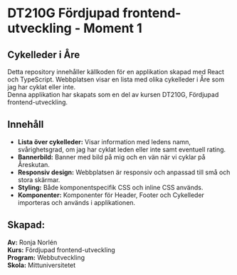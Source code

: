 # DT210G Fördjupad frontend-utveckling - Moment 1

## Cykelleder i Åre
Detta repository innehåller källkoden för en applikation skapad med React och TypeScript. Webbplatsen visar en lista med olika cykelleder i Åre som jag har cyklat eller inte.  
Denna applikation har skapats som en del av kursen DT210G, Fördjupad frontend-utveckling. 

## Innehåll
* **Lista över cykelleder:** Visar information med ledens namn, svårighetsgrad, om jag har cyklat leden eller inte samt eventuell rating.
* **Bannerbild:** Banner med bild på mig och en vän när vi cyklar på Åreskutan.
* **Responsiv design:** Webbplatsen är responsiv och anpassad till små och stora skärmar.
* **Styling:** Både komponentspecifik CSS och inline CSS används.
* **Komponenter:** Komponenter för Header, Footer och Cykelleder importeras och används i applikationen. 

## Skapad:
**Av:** Ronja Norlén  
**Kurs:** Fördjupad frontend-utveckling  
**Program:** Webbutveckling  
**Skola:** Mittuniversitetet 